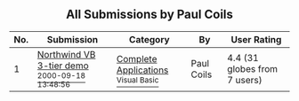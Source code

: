 ﻿<div align="center">

## All Submissions by Paul Coils

</div>

No.  | Submission | Category | By   | User Rating
---- | ---------- | -------- | ---- | -----------
1 | [Northwind VB 3\-tier demo<br /><sup>2000-09-18 13:48:56</sup>](https://github.com/Planet-Source-Code/paul-coils-northwind-vb-3-tier-demo__1-12244) | [Complete Applications<br /><sup>Visual Basic</sup>](../ByCategory/complete-applications__1-27.md) | Paul Coils | 4.4 (31 globes from 7 users)
